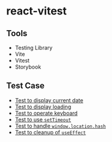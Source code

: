 # react-vitest

## Tools

- Testing Library
- Vite
- Vitest
- Storybook

## Test Case

- [Test to display current date](./src/components/DateText/DateText.test.tsx)
- [Test to display loading](./src/components/GetExamplesButton/GetExamplesButton.test.tsx)
- [Test to operate keyboard](./src/components/SelectBox/SelectBox.test.tsx)
- [Test to use `setTimeout`](./src/components/Toast/Toast.test.tsx)
- [Test to handle `window.location.hash`](./src/hooks/useHash.test.ts)
- [Test to cleanup of `useEffect`](./src/hooks/useName.test.ts)
